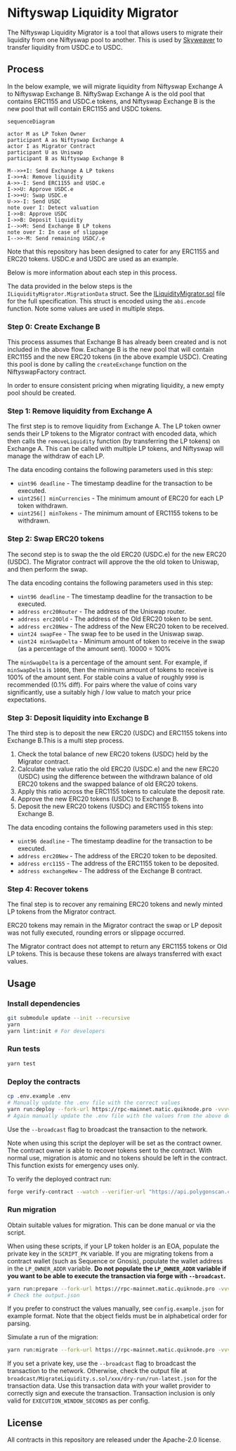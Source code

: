 # Niftyswap Liquidity Migrator

The Niftyswap Liquidity Migrator is a tool that allows users to migrate their liquidity from one Niftyswap pool to another.
This is used by [Skyweaver](https://www.skyweaver.net/) to transfer liquidity from USDC.e to USDC.

## Process

In the below example, we will migrate liquidity from Niftyswap Exchange A to Niftyswap Exchange B.
NiftySwap Exchange A is the old pool that contains ERC1155 and USDC.e tokens, and Niftyswap Exchange B is the new pool that will contain ERC1155 and USDC tokens.

```mermaid
sequenceDiagram

actor M as LP Token Owner
participant A as Niftyswap Exchange A
actor I as Migrator Contract
participant U as Uniswap
participant B as Niftyswap Exchange B

M-->>+I: Send Exchange A LP tokens
I->>+A: Remove liquidity
A->>-I: Send ERC1155 and USDC.e
I->>U: Approve USDC.e
I->>+U: Swap USDC.e
U->>-I: Send USDC
note over I: Detect valuation
I->>B: Approve USDC
I->>B: Deposit liquidity
I-->>M: Send Exchange B LP tokens
note over I: In case of slippage
I-->>-M: Send remaining USDC/.e
```

Note that this repository has been designed to cater for any ERC1155 and ERC20 tokens. USDC.e and USDC are used as an example.

Below is more information about each step in this process.

The data provided in the below steps is the `ILiquidityMigrator.MigrationData` struct. See the [ILiquidityMigrator.sol](src/ILiquidityMigrator.sol) file for the full specification. This struct is encoded using the `abi.encode` function. Note some values are used in multiple steps.

### Step 0: Create Exchange B

This process assumes that Exchange B has already been created and is not included in the above flow. Exchange B is the new pool that will contain ERC1155 and the new ERC20 tokens (in the above example USDC). Creating this pool is done by calling the `createExchange` function on the NiftyswapFactory contract.

In order to ensure consistent pricing when migrating liquidity, a new empty pool should be created.

### Step 1: Remove liquidity from Exchange A

The first step is to remove liquidity from Exchange A. The LP token owner sends their LP tokens to the Migrator contract with encoded data, which then calls the `removeLiquidity` function (by transferring the LP tokens) on Exchange A. This can be called with multiple LP tokens, and Niftyswap will manage the withdraw of each LP.

The data encoding contains the following parameters used in this step:

- `uint96 deadline` - The timestamp deadline for the transaction to be executed.
- `uint256[] minCurrencies` - The minimum amount of ERC20 for each LP token withdrawn.
- `uint256[] minTokens` - The minimum amount of ERC1155 tokens to be withdrawn.

### Step 2: Swap ERC20 tokens

The second step is to swap the the old ERC20 (USDC.e) for the new ERC20 (USDC). The Migrator contract will approve the the old token to Uniswap, and then perform the swap.

The data encoding contains the following parameters used in this step:

- `uint96 deadline` - The timestamp deadline for the transaction to be executed.
- `address erc20Router` - The address of the Uniswap router.
- `address erc20Old` - The address of the Old ERC20 token to be sent.
- `address erc20New` - The address of the New ERC20 token to be received.
- `uint24 swapFee` - The swap fee to be used in the Uniswap swap.
- `uint24 minSwapDelta` - Minimum amount of token to receive in the swap (as a percentage of the amount sent). 10000 = 100%

The `minSwapDelta` is a percentage of the amount sent. For example, if `minSwapDelta` is `10000`, then the minimum amount of tokens to receive is 100% of the amount sent. For stable coins a value of roughly `9990` is recommended (0.1% diff). For pairs where the value of coins vary significantly, use a suitably high / low value to match your price expectations.

### Step 3: Deposit liquidity into Exchange B

The third step is to deposit the new ERC20 (USDC) and ERC1155 tokens into Exchange B.This is a multi step process.

1. Check the total balance of new ERC20 tokens (USDC) held by the Migrator contract.
2. Calculate the value ratio the old ERC20 (USDC.e) and the new ERC20 (USDC) using the difference between the withdrawn balance of old ERC20 tokens and the swapped balance of old ERC20 tokens.
3. Apply this ratio across the ERC1155 tokens to calculate the deposit rate.
4. Approve the new ERC20 tokens (USDC) to Exchange B.
5. Deposit the new ERC20 tokens (USDC) and ERC1155 tokens into Exchange B.

The data encoding contains the following parameters used in this step:

- `uint96 deadline` - The timestamp deadline for the transaction to be executed.
- `address erc20New` - The address of the ERC20 token to be deposited.
- `address erc1155` - The address of the ERC1155 token to be deposited.
- `address exchangeNew` - The address of the Exchange B contract.

### Step 4: Recover tokens

The final step is to recover any remaining ERC20 tokens and newly minted LP tokens from the Migrator contract.

ERC20 tokens may remain in the Migrator contract the swap or LP deposit was not fully executed, rounding errors or slippage occurred.

The Migrator contract does not attempt to return any ERC1155 tokens or Old LP tokens. This is because these tokens are always transferred with exact values.

## Usage

### Install dependencies

```sh
git submodule update --init --recursive
yarn
yarn lint:init # For developers
```

### Run tests

```sh
yarn test
```

### Deploy the contracts

```sh
cp .env.example .env
# Manually update the .env file with the correct values
yarn run:deploy --fork-url https://rpc-mainnet.matic.quiknode.pro -vvvvv
# Again manually update the .env file with the values from the above deployment
```

Use the `--broadcast` flag to broadcast the transaction to the network.

Note when using this script the deployer will be set as the contract owner.
The contract owner is able to recover tokens sent to the contract.
With normal use, migration is atomic and no tokens should be left in the contract.
This function exists for emergency uses only.

To verify the deployed contract run:

```sh
forge verify-contract --watch --verifier-url "https://api.polygonscan.com/api" --etherscan-api-key <polyscan_api_key> --constructor-args $(cast abi-encode "constructor(address)" "<your_deployer_addr>") <deployed_contract_addr> LiquidityMigrator
```

### Run migration

Obtain suitable values for migration. This can be done manual or via the script.

When using these scripts, if your LP token holder is an EOA, populate the private key in the `SCRIPT_PK` variable.
If you are migrating tokens from a contract wallet (such as Sequence or Gnosis), populate the wallet address in the `LP_OWNER_ADDR` variable.
**Do not populate the `LP_OWNER_ADDR` variable if you want to be able to execute the transaction via forge with `--broadcast`.**

```sh
yarn run:prepare --fork-url https://rpc-mainnet.matic.quiknode.pro -vvvvv
# Check the output.json
```

If you prefer to construct the values manually, see `config.example.json` for example format.
Note that the object fields must be in alphabetical order for parsing.

Simulate a run of the migration:

```sh
yarn run:migrate --fork-url https://rpc-mainnet.matic.quiknode.pro -vvvvv
```

If you set a private key, use the `--broadcast` flag to broadcast the transaction to the network.
Otherwise, check the output file at `broadcast/MigrateLiquidity.s.sol/xxx/dry-run/run-latest.json` for the transaction data. Use this transaction data with your wallet provider to correctly sign and execute the transaction.
Transaction inclusion is only valid for `EXECUTION_WINDOW_SECONDS` as per config.

## License

All contracts in this repository are released under the Apache-2.0 license.
